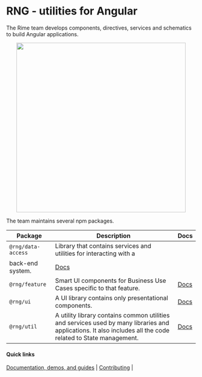 # RNG - utilities for Angular

The Rime team develops components, directives, services and schematics to build Angular applications.

<p style="text-align: center;"><img src="https://raw.githubusercontent.com/rime-dev/rng/main/images/rng-logo.png" width="450"></p>

The team maintains several npm packages.

| Package            | Description                                                                                                                                                  | Docs                 |
| ------------------ | ------------------------------------------------------------------------------------------------------------------------------------------------------------ | -------------------- |
| `@rng/data-access` | Library that contains services and utilities for interacting with a                                                                                          |
| back-end system.   | [Docs][data-access-docs]                                                                                                                                     |
| `@rng/feature`     | Smart UI components for Business Use Cases specific to that feature.                                                                                         | [Docs][feature-docs] |
| `@rng/ui`          | A UI library contains only presentational components.                                                                                                        | [Docs][ui-docs]      |
| `@rng/util`        | A utility library contains common utilities and services used by many libraries and applications. It also includes all the code related to State management. | [Docs][util-docs]    |

#### Quick links

[Documentation, demos, and guides][data-access-docs] |
[Contributing](https://github.com/rime-dev/components/blob/main/CONTRIBUTING.md) |

[data-access-docs]: https://rime-dev.github.io/rng
[feature-docs]: https://rime-dev.github.io/rng
[ui-docs]: https://rime-dev.github.io/rng
[util-docs]: https://rime-dev.github.io/rng
